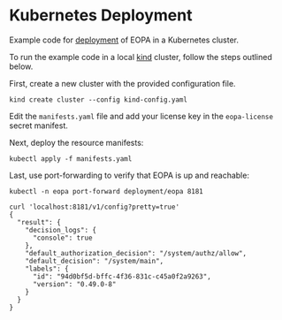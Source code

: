 # Kubernetes Deployment

Example code for [deployment](https://docs.styra.com/enterprise-opa/installation/deployment) of EOPA in a Kubernetes cluster.

To run the example code in a local [kind](https://kind.sigs.k8s.io) cluster, follow the steps outlined below.

First, create a new cluster with the provided configuration file.

```shell
kind create cluster --config kind-config.yaml
```

Edit the `manifests.yaml` file and add your license key in the `eopa-license` secret manifest.

Next, deploy the resource manifests:

```shell
kubectl apply -f manifests.yaml
```

Last, use port-forwarding to verify that EOPA is up and reachable:

```shell
kubectl -n eopa port-forward deployment/eopa 8181
```

```shell
curl 'localhost:8181/v1/config?pretty=true'
{
  "result": {
    "decision_logs": {
      "console": true
    },
    "default_authorization_decision": "/system/authz/allow",
    "default_decision": "/system/main",
    "labels": {
      "id": "94d0bf5d-bffc-4f36-831c-c45a0f2a9263",
      "version": "0.49.0-8"
    }
  }
}
```
